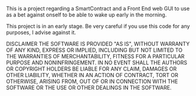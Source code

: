 This is a project regarding a SmartContract and a Front End web GUI to use as a bet against onself to be able to wake up early in the morning.

This project is in an early stage.
Be very careful if you use this code for any purposes, I advise against it.

DISCLAIMER
THE SOFTWARE IS PROVIDED "AS IS", WITHOUT WARRANTY OF ANY KIND, EXPRESS OR IMPLIED, INCLUDING BUT NOT LIMITED TO THE WARRANTIES OF MERCHANTABILITY, FITNESS FOR A PARTICULAR PURPOSE AND NONINFRINGEMENT. IN NO EVENT SHALL THE AUTHORS OR COPYRIGHT HOLDERS BE LIABLE FOR ANY CLAIM, DAMAGES OR OTHER LIABILITY, WHETHER IN AN ACTION OF CONTRACT, TORT OR OTHERWISE, ARISING FROM, OUT OF OR IN CONNECTION WITH THE SOFTWARE OR THE USE OR OTHER DEALINGS IN THE SOFTWARE.
